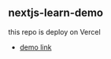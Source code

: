 ## nextjs-learn-demo

this repo is deploy on Vercel
- [demo link](https://nextjs-learn-demo-six.vercel.app/)
